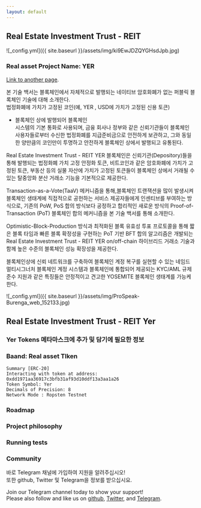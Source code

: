 ```yaml
---
layout: default
---
```


## Real Estate Investment Trust - REIT
![_config.yml]({{ site.baseurl }}/assets/img/ki9EwJDZQYGHsdJpb.jpg)    
### Real asset Project Name: YER

[Link to another page](./another-page.html).

본 기술 백서는 블록체인에서 자체적으로 발행되는 네이티브 암호화폐가 없는 퍼블릭 블록체인 기술에 대해 소개한다.    
법정화폐에 가치가 고정된 코인(예, YER , USD에 가치가 고정된 신용 토큰)

 - 블록체인 상에 발행되어 블록체인  
시스템의 기본 통화로 사용되며, 금융 회사나 정부와 같은 신뢰기관들이 블록체인 사용자들로부터 수신한 법정화폐를
지급준비금으로 안전하게 보관하고, 그와 동일한 양만큼의 코인만이 투명하고 안전하게 블록체인 상에서 발행되고
유통된다. 

Real Estate Investment Trust - REIT YER 블록체인은 신뢰기관(Depository)들을 통해 발행되는 법정화폐 가치 고정 안정화 토큰,
비트코인과 같은 암호화폐에 가치가 고정된 토큰, 부동산 등의 실물 자산에 가치가 고정된 토큰들이 블록체인 상에서
거래될 수 있는 탈중앙화 분산 거래소 기능을 기본적으로 제공한다. 

Transaction-as-a-Vote(TaaV) 메커니즘을 통해,블록체인 트랜잭션을 많이 발생시켜 블록체인 생태계에 직접적으로 공헌하는 서비스 제공자들에게 인센티브를
부여하는 방식으로, 기존의 PoW, PoS 합의 방식보다 공정하고 합리적인 새로운 방식의 Proof-of-Transaction (PoT)
블록체인 합의 메커니즘을 본 기술 백서를 통해 소개한다.  
   
Optimistic-Block-Production 방식과 최적화된 블록 유효성 투표 프로토콜을 통해 짧은 블록 타임과 빠른 블록 확정성을 구현하는 PoT 기반 BFT 합의 
알고리즘은  개발되는 Real Estate Investment Trust - REIT YER on/off-chain 하이브리드 거래소 기술과 함께 높은 수준의 블록체인 성능 확장성을 제공한다. 

블록체인상에 신뢰 네트워크를 구축하여 블록체인 계정 복구를 실현할 수 있는 네임드 멀티시그너처 블록체인 계정 시스템과
블록체인에 통합되어 제공되는 KYC/AML 규제준수 지원과 같은 특징들은 안정적이고 견고한 YOSEMITE 블록체인
생태계를 가능케 한다.  

![_config.yml]({{ site.baseurl }}/assets/img/ProSpeak-Burenga_web_152133.jpg) 

## Real Estate Investment Trust - REIT Yer
### Yer Tokens 메타마스크에 추가 및 담기에 필요한 정보 

### Baand: Real asset Tlken
```
Summary [ERC-20]
Interacting with token at address: 0xdd1971aa36917c3bfb31af93d10ddf13a3aa1a26 
Token Symbol: Yer   
Decimals of Precision: 8  
Network Mode : Ropsten Testnet  

```

### Roadmap



### Project philosophy


### Running tests

### Community
바로 Telegram 채널에 가입하여 지원을 알려주십시오!  
또한 github, Twitter 및 Telegram을 정보를 받으십시요.

Join our Telegram channel today to show your support!   
Please also follow and like us on [github](https://github.com/wooriapt "github"), [Twitter](https://twitter.com/wooriapt79 "Twitter"), and [Telegram](https://t.me/cubeon "Telegram").
